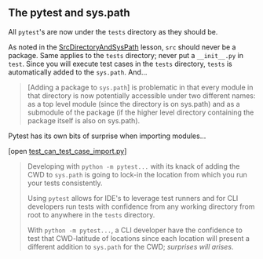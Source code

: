 ## The pytest and sys.path
[The pytest and sys.path]: #the-pytest-and-syspath
All `pytest`'s are now under the `tests` directory as they should be.

As noted in the [SrcDirectoryAndSysPath](./SrcDirectoryAndSysPath.md)
lesson, `src` should never be a package. Same applies to the `tests`
directory; never put a `__init__.py` in `test`. Since you will execute
test cases in the `tests` directory, `tests` is automatically added to
the `sys.path`. And...

> \[Adding a package to `sys.path`] is problematic in that every module
> in that directory is now potentially accessible under two different
> names: as a top level module (since the directory is on sys.path) and
> as a submodule of the package (if the higher level directory
> containing the package itself is also on sys.path).

Pytest has its own bits of surprise when importing modules...

\[open
[test_can_test_case_import.py](../tests/test_can_test_case_import.py)]

> Developing with `python -m pytest...` with its knack of adding the CWD
> to `sys.path` is going to lock-in the location from which you run your
> tests consistently.
>
> Using `pytest` allows for IDE's to leverage test runners and for CLI
> developers run tests with confidence from any working directory from
> root to anywhere in the `tests` directory.
>
> With `python -m pytest...`, a CLI developer have the confidence to
> test that CWD-latitude of locations since each location will present
> a different addition to `sys.path` for the CWD; *surprises will
> arises*.
